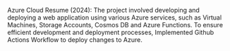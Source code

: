Azure Cloud Resume (2024): The project involved developing and deploying a web application using various Azure services, such as Virtual Machines, Storage Accounts, Cosmos DB and Azure Functions. To ensure efficient development and deployment processes, Implemented Github Actions Workflow to deploy changes to Azure.